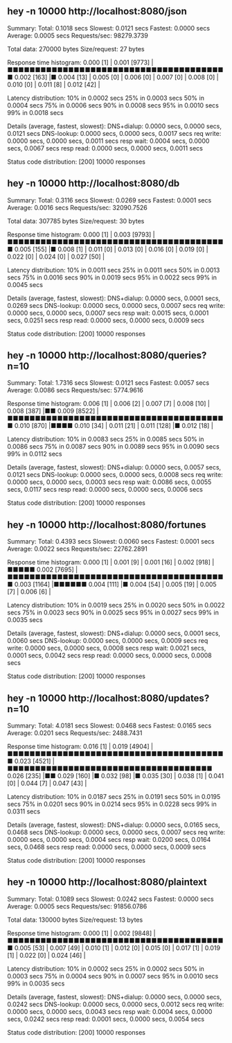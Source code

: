 ##  hey -n 10000 http://localhost:8080/json

Summary:
  Total:	0.1018 secs
  Slowest:	0.0121 secs
  Fastest:	0.0000 secs
  Average:	0.0005 secs
  Requests/sec:	98279.3739
  
  Total data:	270000 bytes
  Size/request:	27 bytes

Response time histogram:
  0.000 [1]	|
  0.001 [9773]	|■■■■■■■■■■■■■■■■■■■■■■■■■■■■■■■■■■■■■■■■
  0.002 [163]	|■
  0.004 [13]	|
  0.005 [0]	|
  0.006 [0]	|
  0.007 [0]	|
  0.008 [0]	|
  0.010 [0]	|
  0.011 [8]	|
  0.012 [42]	|


Latency distribution:
  10% in 0.0002 secs
  25% in 0.0003 secs
  50% in 0.0004 secs
  75% in 0.0006 secs
  90% in 0.0008 secs
  95% in 0.0010 secs
  99% in 0.0018 secs

Details (average, fastest, slowest):
  DNS+dialup:	0.0000 secs, 0.0000 secs, 0.0121 secs
  DNS-lookup:	0.0000 secs, 0.0000 secs, 0.0017 secs
  req write:	0.0000 secs, 0.0000 secs, 0.0011 secs
  resp wait:	0.0004 secs, 0.0000 secs, 0.0067 secs
  resp read:	0.0000 secs, 0.0000 secs, 0.0011 secs

Status code distribution:
  [200]	10000 responses



##  hey -n 10000 http://localhost:8080/db

Summary:
  Total:	0.3116 secs
  Slowest:	0.0269 secs
  Fastest:	0.0001 secs
  Average:	0.0016 secs
  Requests/sec:	32090.7526
  
  Total data:	307785 bytes
  Size/request:	30 bytes

Response time histogram:
  0.000 [1]	|
  0.003 [9793]	|■■■■■■■■■■■■■■■■■■■■■■■■■■■■■■■■■■■■■■■■
  0.005 [155]	|■
  0.008 [1]	|
  0.011 [0]	|
  0.013 [0]	|
  0.016 [0]	|
  0.019 [0]	|
  0.022 [0]	|
  0.024 [0]	|
  0.027 [50]	|


Latency distribution:
  10% in 0.0011 secs
  25% in 0.0011 secs
  50% in 0.0013 secs
  75% in 0.0016 secs
  90% in 0.0019 secs
  95% in 0.0022 secs
  99% in 0.0045 secs

Details (average, fastest, slowest):
  DNS+dialup:	0.0000 secs, 0.0001 secs, 0.0269 secs
  DNS-lookup:	0.0000 secs, 0.0000 secs, 0.0007 secs
  req write:	0.0000 secs, 0.0000 secs, 0.0007 secs
  resp wait:	0.0015 secs, 0.0001 secs, 0.0251 secs
  resp read:	0.0000 secs, 0.0000 secs, 0.0009 secs

Status code distribution:
  [200]	10000 responses



##  hey -n 10000 http://localhost:8080/queries?n=10

Summary:
  Total:	1.7316 secs
  Slowest:	0.0121 secs
  Fastest:	0.0057 secs
  Average:	0.0086 secs
  Requests/sec:	5774.9616
  

Response time histogram:
  0.006 [1]	|
  0.006 [2]	|
  0.007 [7]	|
  0.008 [10]	|
  0.008 [387]	|■■
  0.009 [8522]	|■■■■■■■■■■■■■■■■■■■■■■■■■■■■■■■■■■■■■■■■
  0.010 [870]	|■■■■
  0.010 [34]	|
  0.011 [21]	|
  0.011 [128]	|■
  0.012 [18]	|


Latency distribution:
  10% in 0.0083 secs
  25% in 0.0085 secs
  50% in 0.0086 secs
  75% in 0.0087 secs
  90% in 0.0089 secs
  95% in 0.0090 secs
  99% in 0.0112 secs

Details (average, fastest, slowest):
  DNS+dialup:	0.0000 secs, 0.0057 secs, 0.0121 secs
  DNS-lookup:	0.0000 secs, 0.0000 secs, 0.0008 secs
  req write:	0.0000 secs, 0.0000 secs, 0.0003 secs
  resp wait:	0.0086 secs, 0.0055 secs, 0.0117 secs
  resp read:	0.0000 secs, 0.0000 secs, 0.0006 secs

Status code distribution:
  [200]	10000 responses



##  hey -n 10000 http://localhost:8080/fortunes

Summary:
  Total:	0.4393 secs
  Slowest:	0.0060 secs
  Fastest:	0.0001 secs
  Average:	0.0022 secs
  Requests/sec:	22762.2891
  

Response time histogram:
  0.000 [1]	|
  0.001 [9]	|
  0.001 [16]	|
  0.002 [918]	|■■■■■
  0.002 [7695]	|■■■■■■■■■■■■■■■■■■■■■■■■■■■■■■■■■■■■■■■■
  0.003 [1164]	|■■■■■■
  0.004 [111]	|■
  0.004 [54]	|
  0.005 [19]	|
  0.005 [7]	|
  0.006 [6]	|


Latency distribution:
  10% in 0.0019 secs
  25% in 0.0020 secs
  50% in 0.0022 secs
  75% in 0.0023 secs
  90% in 0.0025 secs
  95% in 0.0027 secs
  99% in 0.0035 secs

Details (average, fastest, slowest):
  DNS+dialup:	0.0000 secs, 0.0001 secs, 0.0060 secs
  DNS-lookup:	0.0000 secs, 0.0000 secs, 0.0009 secs
  req write:	0.0000 secs, 0.0000 secs, 0.0008 secs
  resp wait:	0.0021 secs, 0.0001 secs, 0.0042 secs
  resp read:	0.0000 secs, 0.0000 secs, 0.0008 secs

Status code distribution:
  [200]	10000 responses



##  hey -n 10000 http://localhost:8080/updates?n=10

Summary:
  Total:	4.0181 secs
  Slowest:	0.0468 secs
  Fastest:	0.0165 secs
  Average:	0.0201 secs
  Requests/sec:	2488.7431
  

Response time histogram:
  0.016 [1]	|
  0.019 [4904]	|■■■■■■■■■■■■■■■■■■■■■■■■■■■■■■■■■■■■■■■■
  0.023 [4521]	|■■■■■■■■■■■■■■■■■■■■■■■■■■■■■■■■■■■■■
  0.026 [235]	|■■
  0.029 [160]	|■
  0.032 [98]	|■
  0.035 [30]	|
  0.038 [1]	|
  0.041 [0]	|
  0.044 [7]	|
  0.047 [43]	|


Latency distribution:
  10% in 0.0187 secs
  25% in 0.0191 secs
  50% in 0.0195 secs
  75% in 0.0201 secs
  90% in 0.0214 secs
  95% in 0.0228 secs
  99% in 0.0311 secs

Details (average, fastest, slowest):
  DNS+dialup:	0.0000 secs, 0.0165 secs, 0.0468 secs
  DNS-lookup:	0.0000 secs, 0.0000 secs, 0.0007 secs
  req write:	0.0000 secs, 0.0000 secs, 0.0004 secs
  resp wait:	0.0200 secs, 0.0164 secs, 0.0468 secs
  resp read:	0.0000 secs, 0.0000 secs, 0.0009 secs

Status code distribution:
  [200]	10000 responses



##  hey -n 10000 http://localhost:8080/plaintext

Summary:
  Total:	0.1089 secs
  Slowest:	0.0242 secs
  Fastest:	0.0000 secs
  Average:	0.0005 secs
  Requests/sec:	91856.0786
  
  Total data:	130000 bytes
  Size/request:	13 bytes

Response time histogram:
  0.000 [1]	|
  0.002 [9848]	|■■■■■■■■■■■■■■■■■■■■■■■■■■■■■■■■■■■■■■■■
  0.005 [53]	|
  0.007 [49]	|
  0.010 [1]	|
  0.012 [0]	|
  0.015 [0]	|
  0.017 [1]	|
  0.019 [1]	|
  0.022 [0]	|
  0.024 [46]	|


Latency distribution:
  10% in 0.0002 secs
  25% in 0.0002 secs
  50% in 0.0003 secs
  75% in 0.0004 secs
  90% in 0.0007 secs
  95% in 0.0010 secs
  99% in 0.0035 secs

Details (average, fastest, slowest):
  DNS+dialup:	0.0000 secs, 0.0000 secs, 0.0242 secs
  DNS-lookup:	0.0000 secs, 0.0000 secs, 0.0012 secs
  req write:	0.0000 secs, 0.0000 secs, 0.0043 secs
  resp wait:	0.0004 secs, 0.0000 secs, 0.0242 secs
  resp read:	0.0001 secs, 0.0000 secs, 0.0054 secs

Status code distribution:
  [200]	10000 responses




